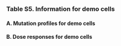 ### Table S5. Information for demo cells
#### A. Mutation profiles for demo cells
#### B. Dose responses for demo cells